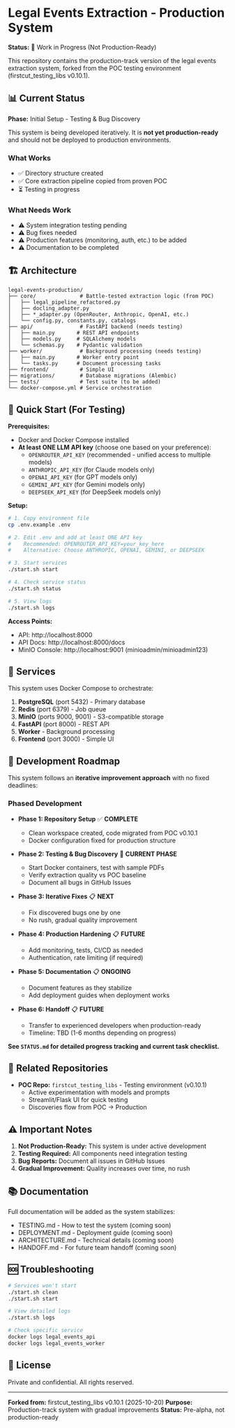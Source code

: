 # Legal Events Extraction - Production System

**Status:** 🚧 Work in Progress (Not Production-Ready)

This repository contains the production-track version of the legal events extraction system, forked from the POC testing environment (firstcut_testing_libs v0.10.1).

## 📊 Current Status

**Phase:** Initial Setup - Testing & Bug Discovery

This system is being developed iteratively. It is **not yet production-ready** and should not be deployed to production environments.

### What Works
- ✅ Directory structure created
- ✅ Core extraction pipeline copied from proven POC
- ⏳ Testing in progress

### What Needs Work
- ⚠️ System integration testing pending
- ⚠️ Bug fixes needed
- ⚠️ Production features (monitoring, auth, etc.) to be added
- ⚠️ Documentation to be completed

## 🏗️ Architecture

```
legal-events-production/
├── core/              # Battle-tested extraction logic (from POC)
│   ├── legal_pipeline_refactored.py
│   ├── docling_adapter.py
│   ├── *_adapter.py (OpenRouter, Anthropic, OpenAI, etc.)
│   └── config.py, constants.py, catalogs
├── api/               # FastAPI backend (needs testing)
│   ├── main.py       # REST API endpoints
│   ├── models.py     # SQLAlchemy models
│   └── schemas.py    # Pydantic validation
├── worker/            # Background processing (needs testing)
│   ├── main.py       # Worker entry point
│   └── tasks.py      # Document processing tasks
├── frontend/          # Simple UI
├── migrations/        # Database migrations (Alembic)
├── tests/             # Test suite (to be added)
└── docker-compose.yml # Service orchestration
```

## 🚀 Quick Start (For Testing)

**Prerequisites:**
- Docker and Docker Compose installed
- **At least ONE LLM API key** (choose one based on your preference):
  - `OPENROUTER_API_KEY` (recommended - unified access to multiple models)
  - `ANTHROPIC_API_KEY` (for Claude models only)
  - `OPENAI_API_KEY` (for GPT models only)
  - `GEMINI_API_KEY` (for Gemini models only)
  - `DEEPSEEK_API_KEY` (for DeepSeek models only)

**Setup:**

```bash
# 1. Copy environment file
cp .env.example .env

# 2. Edit .env and add at least ONE API key
#    Recommended: OPENROUTER_API_KEY=your_key_here
#    Alternative: Choose ANTHROPIC, OPENAI, GEMINI, or DEEPSEEK

# 3. Start services
./start.sh start

# 4. Check service status
./start.sh status

# 5. View logs
./start.sh logs
```

**Access Points:**
- API: http://localhost:8000
- API Docs: http://localhost:8000/docs
- MinIO Console: http://localhost:9001 (minioadmin/minioadmin123)

## 🔧 Services

This system uses Docker Compose to orchestrate:

1. **PostgreSQL** (port 5432) - Primary database
2. **Redis** (port 6379) - Job queue
3. **MinIO** (ports 9000, 9001) - S3-compatible storage
4. **FastAPI** (port 8000) - REST API
5. **Worker** - Background processing
6. **Frontend** (port 3000) - Simple UI

## 📝 Development Roadmap

This system follows an **iterative improvement approach** with no fixed deadlines:

### Phased Development

- **Phase 1: Repository Setup** ✅ **COMPLETE**
  - Clean workspace created, code migrated from POC v0.10.1
  - Docker configuration fixed for production structure

- **Phase 2: Testing & Bug Discovery** 🚧 **CURRENT PHASE**
  - Start Docker containers, test with sample PDFs
  - Verify extraction quality vs POC baseline
  - Document all bugs in GitHub Issues

- **Phase 3: Iterative Fixes** 📋 **NEXT**
  - Fix discovered bugs one by one
  - No rush, gradual quality improvement

- **Phase 4: Production Hardening** 📋 **FUTURE**
  - Add monitoring, tests, CI/CD as needed
  - Authentication, rate limiting (if required)

- **Phase 5: Documentation** 📋 **ONGOING**
  - Document features as they stabilize
  - Add deployment guides when deployment works

- **Phase 6: Handoff** 📋 **FUTURE**
  - Transfer to experienced developers when production-ready
  - Timeline: TBD (1-6 months depending on progress)

**See `STATUS.md` for detailed progress tracking and current task checklist.**

## 🔗 Related Repositories

- **POC Repo:** `firstcut_testing_libs` - Testing environment (v0.10.1)
  - Active experimentation with models and prompts
  - Streamlit/Flask UI for quick testing
  - Discoveries flow from POC → Production

## ⚠️ Important Notes

1. **Not Production-Ready:** This system is under active development
2. **Testing Required:** All components need integration testing
3. **Bug Reports:** Document all issues in GitHub Issues
4. **Gradual Improvement:** Quality increases over time, no rush

## 📚 Documentation

Full documentation will be added as the system stabilizes:
- TESTING.md - How to test the system (coming soon)
- DEPLOYMENT.md - Deployment guide (coming soon)
- ARCHITECTURE.md - Technical details (coming soon)
- HANDOFF.md - For future team handoff (coming soon)

## 🆘 Troubleshooting

```bash
# Services won't start
./start.sh clean
./start.sh start

# View detailed logs
./start.sh logs

# Check specific service
docker logs legal_events_api
docker logs legal_events_worker
```

## 📄 License

Private and confidential. All rights reserved.

---

**Forked from:** firstcut_testing_libs v0.10.1 (2025-10-20)
**Purpose:** Production-track system with gradual improvements
**Status:** Pre-alpha, not production-ready
